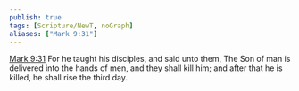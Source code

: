```yaml
---
publish: true
tags: [Scripture/NewT, noGraph]
aliases: ["Mark 9:31"]
---
```

[Mark 9:31](https://churchofjesuschrist.org/study/scriptures/nt/mark/9?lang=eng&id=p31#p31) For he taught his disciples, and said unto them, The Son of man is delivered into the hands of men, and they shall kill him; and after that he is killed, he shall rise the third day.
